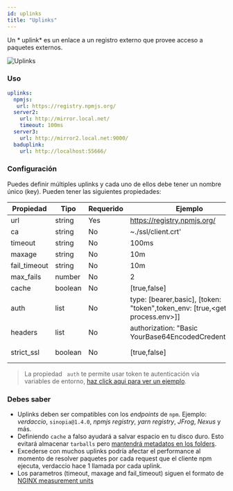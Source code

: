 ```yaml
---
id: uplinks
title: "Uplinks"
---
```

Un * uplink* es un enlace a un registro externo que provee acceso a paquetes externos.

![Uplinks](/img/uplinks.png)

### Uso

```yaml
uplinks:
  npmjs:
   url: https://registry.npmjs.org/
  server2:
    url: http://mirror.local.net/
    timeout: 100ms
  server3:
    url: http://mirror2.local.net:9000/
  baduplink:
    url: http://localhost:55666/
```

### Configuración

Puedes definir múltiples uplinks y cada uno de ellos debe tener un nombre único (key). Pueden tener las siguientes propiedades:

| Propiedad    | Tipo    | Requerido | Ejemplo                                                                             | Soporte | Descripción                                                                                                          | Por Defecto |
| ------------ | ------- | --------- | ----------------------------------------------------------------------------------- | ------- | -------------------------------------------------------------------------------------------------------------------- | ----------- |
| url          | string  | Yes       | https://registry.npmjs.org/                                                         | all     | El dominio del registro                                                                                              | npmjs       |
| ca           | string  | No        | ~./ssl/client.crt'                                                                  | all     | Ubicación del certificado SSL                                                                                        | Desactivado |
| timeout      | string  | No        | 100ms                                                                               | all     | timeout por petición                                                                                                 | 30s         |
| maxage       | string  | No        | 10m                                                                                 | all     | limite máximo de fallos de cada petición                                                                             | 2m          |
| fail_timeout | string  | No        | 10m                                                                                 | all     | define el tiempo máximo cuando una petición falla                                                                    | 5m          |
| max_fails    | number  | No        | 2                                                                                   | all     | límite máximo de fallos                                                                                              | 2           |
| cache        | boolean | No        | [true,false]                                                                        | >= 2.1  | evita persistir tarballs                                                                                             | true        |
| auth         | list    | No        | type: [bearer,basic], [token: "token",token_env: [true,\<get name process.env\>]] | >= 2.5  | asigna el encamezado 'Authorization' ver: http://blog.npmjs.org/post/118393368555/deploying-with-npm-private-modules | desactivado |
| headers      | list    | No        | authorization: "Basic YourBase64EncodedCredentials=="                               | all     | listado de encabezados por uplink                                                                                    | desactivado |
| strict_ssl   | boolean | No        | [true,false]                                                                        | >= 3.0  | Es verdadero, requiere que el certificado SSL sea válido.                                                            | true        |

> La propiedad ` auth` te permite usar token te autenticación vía variables de entorno, [haz click aqui para ver un ejemplo](https://github.com/verdaccio/verdaccio/releases/tag/v2.5.0).

### Debes saber

* Uplinks deben ser compatibles con los *endpoints* de `npm`. Ejemplo: *verdaccio*, `sinopia@1.4.0`, *npmjs registry*, *yarn registry*, *JFrog*, *Nexus* y más.
* Definiendo `cache` a falso ayudará a salvar espacio en tu disco duro. Esto evitará almacenar `tarballs` pero [mantendrá metadatos en los folders](https://github.com/verdaccio/verdaccio/issues/391).
* Excederse con muchos uplinks podría afectar el performance al momento de resolver paquetes por cada request que el cliente npm ejecuta, verdaccio hace 1 llamada por cada uplink.
* Los parametros (timeout, maxage and fail_timeout) siguen el formato de [NGINX measurement units](http://nginx.org/en/docs/syntax.html)